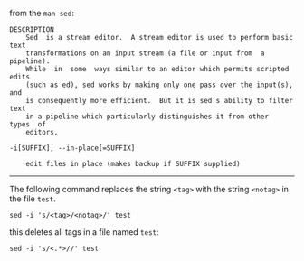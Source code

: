 from the `man sed`:
```
DESCRIPTION
    Sed  is a stream editor.  A stream editor is used to perform basic text
    transformations on an input stream (a file or input from  a  pipeline).
    While  in  some  ways similar to an editor which permits scripted edits
    (such as ed), sed works by making only one pass over the input(s),  and
    is consequently more efficient.  But it is sed's ability to filter text
    in a pipeline which particularly distinguishes it from other  types  of
    editors.
```


```
-i[SUFFIX], --in-place[=SUFFIX]

    edit files in place (makes backup if SUFFIX supplied)
```

---

The following command replaces the string `<tag>` with the string `<notag>` in the file `test`.
```
sed -i 's/<tag>/<notag>/' test
```

this deletes all tags in a file named `test`:
```
sed -i 's/<.*>//' test
```
